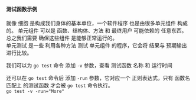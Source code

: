 



#### 测试函数示例

就像 细胞 是构成我们身体的基本单位，一个软件程序 也是由很多单元组件 构成的。
单元组件 可以是 函数、结构体、方法 和 最终用户 可能依赖的 任意东西。
总之我们需要 确保这些组件 是能够正常运行的。  
单元测试 是一些 利用各种方法 测试 单元组件 的程序，它会将 结果与 预期输出 进行比较。



我们可以为 `go test` 命令 添加 `-v` 参数，查看 测试函数 名称 和 运行时间    

还可以在 `go test` 命令后 添加 `-run` 参数，它对应一个 正则表达式，只有 函数名 匹配上 的测试函数 才会被 `go test` 命令执行。  
`go test -v -run="More"`    